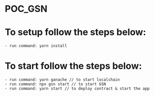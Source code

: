# POC_GSN

# To setup follow the steps below:

    - run command: yarn install

# To start follow the steps below:

    - run command: yarn ganache // to start localchain
    - run command: npx gsn start // to start GSN
    - run command: yarn start // to deploy contract & start the app
